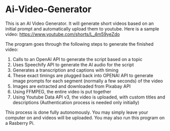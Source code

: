 # Ai-Video-Generator
This is an AI Video Generator. It will generate short videos based on an initial prompt and automatically upload them to youtube.
Here is a sample video:
https://www.youtube.com/shorts/L_4m59yeZdo

The program goes through the following steps to generate the finished video:
1. Calls to an OpenAI API to generate the script based on a topic
2. Uses Speechify API to generate the AI audio for the script
3. Generates a transcription and captions with timing
4. These exact timings are plugged back into OPENAI API to generate image prompts for each segment (normally a few seconds) of the video
5. Images are extracted and downloaded from Pixabay API
6. Using FFMPEG, the entire video is put together
7. Using Youtube Data API v3, the video is uploaded, with custom titles and descriptions (Authentication process is needed only initially)

This process is done fully autonomously. You may simply leave your computer on and videos will be uploaded.
You may also run this program on a Rasberry Pi.

